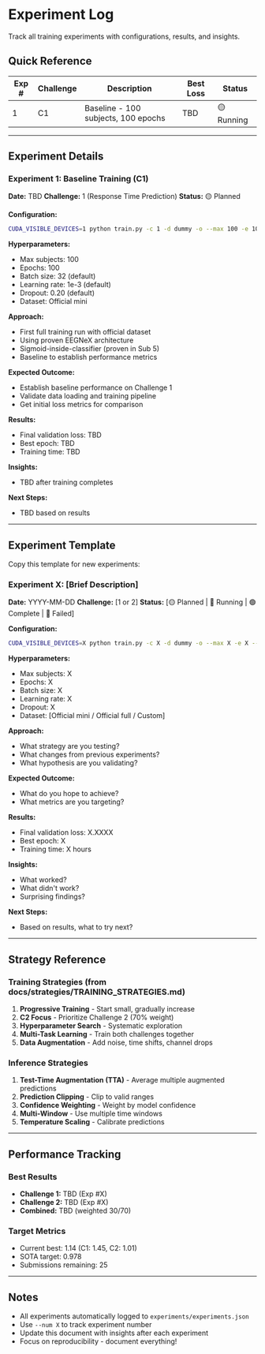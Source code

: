 # Experiment Log

Track all training experiments with configurations, results, and insights.

## Quick Reference

| Exp # | Challenge | Description | Best Loss | Status |
|-------|-----------|-------------|-----------|--------|
| 1 | C1 | Baseline - 100 subjects, 100 epochs | TBD | 🟡 Running |

---

## Experiment Details

### Experiment 1: Baseline Training (C1)
**Date:** TBD
**Challenge:** 1 (Response Time Prediction)
**Status:** 🟡 Planned

**Configuration:**
```bash
CUDA_VISIBLE_DEVICES=1 python train.py -c 1 -d dummy -o --max 100 -e 100 --num 1
```

**Hyperparameters:**
- Max subjects: 100
- Epochs: 100
- Batch size: 32 (default)
- Learning rate: 1e-3 (default)
- Dropout: 0.20 (default)
- Dataset: Official mini

**Approach:**
- First full training run with official dataset
- Using proven EEGNeX architecture
- Sigmoid-inside-classifier (proven in Sub 5)
- Baseline to establish performance metrics

**Expected Outcome:**
- Establish baseline performance on Challenge 1
- Validate data loading and training pipeline
- Get initial loss metrics for comparison

**Results:**
- Final validation loss: TBD
- Best epoch: TBD
- Training time: TBD

**Insights:**
- TBD after training completes

**Next Steps:**
- TBD based on results

---

## Experiment Template

Copy this template for new experiments:

### Experiment X: [Brief Description]
**Date:** YYYY-MM-DD
**Challenge:** [1 or 2]
**Status:** [🟡 Planned | 🔵 Running | 🟢 Complete | 🔴 Failed]

**Configuration:**
```bash
CUDA_VISIBLE_DEVICES=X python train.py -c X -d dummy -o --max X -e X --num X
```

**Hyperparameters:**
- Max subjects: X
- Epochs: X
- Batch size: X
- Learning rate: X
- Dropout: X
- Dataset: [Official mini / Official full / Custom]

**Approach:**
- What strategy are you testing?
- What changes from previous experiments?
- What hypothesis are you validating?

**Expected Outcome:**
- What do you hope to achieve?
- What metrics are you targeting?

**Results:**
- Final validation loss: X.XXXX
- Best epoch: X
- Training time: X hours

**Insights:**
- What worked?
- What didn't work?
- Surprising findings?

**Next Steps:**
- Based on results, what to try next?

---

## Strategy Reference

### Training Strategies (from docs/strategies/TRAINING_STRATEGIES.md)
1. **Progressive Training** - Start small, gradually increase
2. **C2 Focus** - Prioritize Challenge 2 (70% weight)
3. **Hyperparameter Search** - Systematic exploration
4. **Multi-Task Learning** - Train both challenges together
5. **Data Augmentation** - Add noise, time shifts, channel drops

### Inference Strategies
1. **Test-Time Augmentation (TTA)** - Average multiple augmented predictions
2. **Prediction Clipping** - Clip to valid ranges
3. **Confidence Weighting** - Weight by model confidence
4. **Multi-Window** - Use multiple time windows
5. **Temperature Scaling** - Calibrate predictions

---

## Performance Tracking

### Best Results
- **Challenge 1:** TBD (Exp #X)
- **Challenge 2:** TBD (Exp #X)
- **Combined:** TBD (weighted 30/70)

### Target Metrics
- Current best: 1.14 (C1: 1.45, C2: 1.01)
- SOTA target: 0.978
- Submissions remaining: 25

---

## Notes

- All experiments automatically logged to `experiments/experiments.json`
- Use `--num X` to track experiment number
- Update this document with insights after each experiment
- Focus on reproducibility - document everything!
